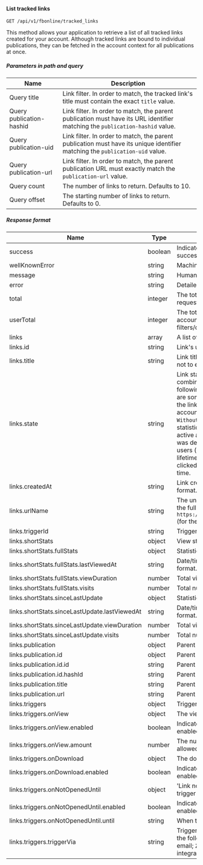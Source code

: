 #### List tracked links
`GET /api/v1/fbonline/tracked_links`

This method allows your application to retrieve a list of all tracked links created for your account. Although tracked 
links are bound to individual publications, they can be fetched in the account context for all publications at once.
##### Parameters in path and query
|Name|Description|
|-|-|
|<Badge>Query</Badge> title|Link filter. In order to match, the tracked link's title must contain the exact `title` value.|
|<Badge>Query</Badge> publication-hashid|Link filter. In order to match, the parent publication must have its URL identifier matching the `publication-hashid` value.|
|<Badge>Query</Badge> publication-uid|Link filter. In order to match, the parent publication must have its unique identifier matching the `publication-uid` value.|
|<Badge>Query</Badge> publication-url|Link filter. In order to match, the parent publication URL must exactly match the `publication-url` value.|
|<Badge>Query</Badge> count|The number of links to return. Defaults to 10.|
|<Badge>Query</Badge> offset|The starting number of links to return. Defaults to 0.|
##### Response format
|Name|Type|Description|
|-|-|-|
|success|boolean|Indicates whether your request was successful or not.|
|wellKnownError|string|Machine-readable error code.|
|message|string|Human-readable error message.|
|error|string|Detailed error code.|
|total|integer|The total number of links matching your request (disregarding offset/count).|
|userTotal|integer|The total number of links in your account (disregarding filters/offset/count).|
|links|array|A list of links matching your filters.|
|links.id|string|Link's unique identifier.|
|links.title|string|Link title (visible only to the link owner, not to end-users).|
|links.state|string|Link state. It may consist of any combination (comma separated) of the following values: `WithNewData` - there are some new statistics collected for the link which you haven't seen via your account (views via API do not count); `WithoutNewData` - there are no 'unseen' statistics for the link; `Active` - the link is active and enabled; `Deleted` - the link was deleted and unavailable to end-users (readers); `Expired` - the link's lifetime has ended since it was not clicked on before the set expiration time.|
|links.createdAt|string|Link creation timestamp, ISO 8601 date format.|
|links.urlName|string|The unique URL part of the link. To get the full URL, you should prefix it with `https://online.flippingbook.com/link/` (for the default domain).|
|links.triggerId|string|Trigger identifier for the link.|
|links.shortStats|object|View statistics for the link.|
|links.shortStats.fullStats|object|Statistics for the tracked link.|
|links.shortStats.fullStats.lastViewedAt|string|Date/time of the last view, ISO 8601 format.|
|links.shortStats.fullStats.viewDuration|number|Total viewing time (seconds).|
|links.shortStats.fullStats.visits|number|Total number of views.|
|links.shortStats.sinceLastUpdate|object|Statistics for the tracked link.|
|links.shortStats.sinceLastUpdate.lastViewedAt|string|Date/time of the last view, ISO 8601 format.|
|links.shortStats.sinceLastUpdate.viewDuration|number|Total viewing time (seconds).|
|links.shortStats.sinceLastUpdate.visits|number|Total number of views.|
|links.publication|object|Parent publication excerpt.|
|links.publication.id|object|Parent publication identifiers.|
|links.publication.id.id|string|Parent publication's unique identifier.|
|links.publication.id.hashId|string|Parent publication's URL identifier.|
|links.publication.title|string|Parent publication's name.|
|links.publication.url|string|Parent publication's canonical URL.|
|links.triggers|object|Triggers for the link.|
|links.triggers.onView|object|The view trigger for the link.|
|links.triggers.onView.enabled|boolean|Indicates whether this trigger is enabled.|
|links.triggers.onView.amount|number|The number of times that this trigger is allowed to fire.|
|links.triggers.onDownload|object|The download trigger for the link.|
|links.triggers.onDownload.enabled|boolean|Indicates whether this trigger is enabled.|
|links.triggers.onNotOpenedUntil|object|'Link not opened before a set date' trigger for the link.|
|links.triggers.onNotOpenedUntil.enabled|boolean|Indicates whether this trigger is enabled.|
|links.triggers.onNotOpenedUntil.until|string|When this trigger should fire.|
|links.triggers.triggerVia|string|Trigger delivery method. Can be one of the following values:  `Email` - notify via email;  `Zapier` - notify via [Zapier/API](https://zapier.com/) integration.|
